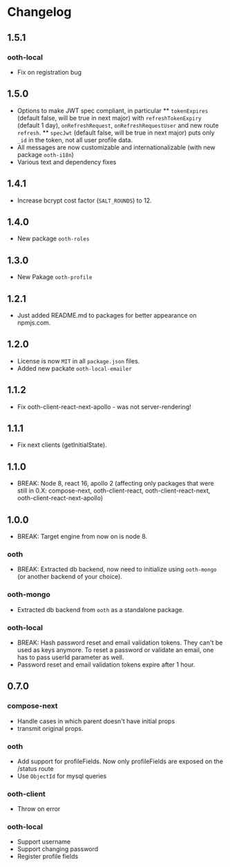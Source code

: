 # Changelog

## 1.5.1

### ooth-local

* Fix on registration bug

## 1.5.0

* Options to make JWT spec compliant, in particular
** `tokenExpires` (default false, will be true in next major) with `refreshTokenExpiry` (default  1 day), `onRefreshRequest`, `onRefreshRequestUser` and new route `refresh`.
** `specJwt` (default false, will be true in next major) puts only `_id` in the token, not all user profile data.
* All messages are now customizable and internationalizable (with new package `ooth-i18n`)
* Various text and dependency fixes

## 1.4.1

* Increase bcrypt cost factor (`SALT_ROUNDS`) to 12.

## 1.4.0

* New package `ooth-roles`

## 1.3.0

* New Pakage `ooth-profile`

## 1.2.1

* Just added README.md to packages for better appearance on npmjs.com.

## 1.2.0

* License is now `MIT` in all `package.json` files.
* Added new packate `ooth-local-emailer`

## 1.1.2

* Fix ooth-client-react-next-apollo - was not server-rendering!

## 1.1.1

* Fix next clients (getInitialState).

## 1.1.0

* BREAK: Node 8, react 16, apollo 2 (affecting only packages that were still in 0.X: compose-next, ooth-client-react, ooth-client-react-next, ooth-client-react-next-apollo)

## 1.0.0

* BREAK: Target engine from now on is node 8.

### ooth

* BREAK: Extracted db backend, now need to initialize using `ooth-mongo` (or another backend of your choice).

### ooth-mongo

* Extracted db backend from `ooth` as a standalone package.

### ooth-local

* BREAK: Hash password reset and email validation tokens. They can't be used as keys anymore. To reset a password or validate an email, one has to pass userId parameter as well.
* Password reset and email validation tokens expire after 1 hour.

## 0.7.0

### compose-next

* Handle cases in which parent doesn't have initial props
* transmit original props.

### ooth

* Add support for profileFields. Now only profileFields are exposed on the /status route
* Use `ObjectId` for mysql queries

### ooth-client

* Throw on error

### ooth-local

* Support username
* Support changing password
* Register profile fields
